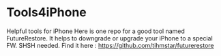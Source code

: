 # Tools4iPhone
Helpful tools for iPhone
Here is one repo for a good tool named FutureRestore. It helps to downgrade or upgrade your iPhone to a special FW. SHSH needed. Find it here : https://github.com/tihmstar/futurerestore

